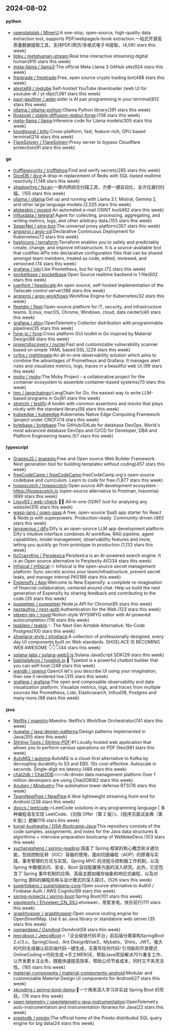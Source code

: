 ## 2024-08-02

#### python
* [opendatalab / MinerU](https://github.com/opendatalab/MinerU):A one-stop, open-source, high-quality data extraction tool, supports PDF/webpage/e-book extraction.一站式开源高质量数据提取工具，支持PDF/网页/多格式电子书提取。(4,081 stars this week)
* [lipku / metahuman-stream](https://github.com/lipku/metahuman-stream):Real time interactive streaming digital human(910 stars this week)
* [meta-llama / llama3](https://github.com/meta-llama/llama3):The official Meta Llama 3 GitHub site(924 stars this week)
* [freqtrade / freqtrade](https://github.com/freqtrade/freqtrade):Free, open source crypto trading bot(488 stars this week)
* [alexta69 / metube](https://github.com/alexta69/metube):Self-hosted YouTube downloader (web UI for youtube-dl / yt-dlp)(1,061 stars this week)
* [paul-gauthier / aider](https://github.com/paul-gauthier/aider):aider is AI pair programming in your terminal(812 stars this week)
* [ollama / ollama-python](https://github.com/ollama/ollama-python):Ollama Python library(391 stars this week)
* [lllyasviel / stable-diffusion-webui-forge](https://github.com/lllyasviel/stable-diffusion-webui-forge):(138 stars this week)
* [meta-llama / llama](https://github.com/meta-llama/llama):Inference code for Llama models(305 stars this week)
* [kovidgoyal / kitty](https://github.com/kovidgoyal/kitty):Cross-platform, fast, feature-rich, GPU based terminal(214 stars this week)
* [FlareSolverr / FlareSolverr](https://github.com/FlareSolverr/FlareSolverr):Proxy server to bypass Cloudflare protection(91 stars this week)

#### go
* [trufflesecurity / trufflehog](https://github.com/trufflesecurity/trufflehog):Find and verify secrets(285 stars this week)
* [DiceDB / dice](https://github.com/DiceDB/dice):A drop-in replacement of Redis with SQL-based realtime reactivity.(1,148 stars this week)
* [shadow1ng / fscan](https://github.com/shadow1ng/fscan):一款内网综合扫描工具，方便一键自动化、全方位漏扫扫描。(155 stars this week)
* [ollama / ollama](https://github.com/ollama/ollama):Get up and running with Llama 3.1, Mistral, Gemma 2, and other large language models.(2,525 stars this week)
* [alpkeskin / mosint](https://github.com/alpkeskin/mosint):An automated e-mail OSINT tool(462 stars this week)
* [influxdata / telegraf](https://github.com/influxdata/telegraf):Agent for collecting, processing, aggregating, and writing metrics, logs, and other arbitrary data.(155 stars this week)
* [SagerNet / sing-box](https://github.com/SagerNet/sing-box):The universal proxy platform(357 stars this week)
* [argoproj / argo-cd](https://github.com/argoproj/argo-cd):Declarative Continuous Deployment for Kubernetes(72 stars this week)
* [hashicorp / terraform](https://github.com/hashicorp/terraform):Terraform enables you to safely and predictably create, change, and improve infrastructure. It is a source-available tool that codifies APIs into declarative configuration files that can be shared amongst team members, treated as code, edited, reviewed, and versioned.(74 stars this week)
* [grafana / loki](https://github.com/grafana/loki):Like Prometheus, but for logs.(72 stars this week)
* [pocketbase / pocketbase](https://github.com/pocketbase/pocketbase):Open Source realtime backend in 1 file(602 stars this week)
* [juanfont / headscale](https://github.com/juanfont/headscale):An open source, self-hosted implementation of the Tailscale control server(188 stars this week)
* [argoproj / argo-workflows](https://github.com/argoproj/argo-workflows):Workflow Engine for Kubernetes(32 stars this week)
* [fleetdm / fleet](https://github.com/fleetdm/fleet):Open-source platform for IT, security, and infrastructure teams. (Linux, macOS, Chrome, Windows, cloud, data center)(40 stars this week)
* [grafana / alloy](https://github.com/grafana/alloy):OpenTelemetry Collector distribution with programmable pipelines(35 stars this week)
* [fyne-io / fyne](https://github.com/fyne-io/fyne):Cross platform GUI toolkit in Go inspired by Material Design(88 stars this week)
* [projectdiscovery / nuclei](https://github.com/projectdiscovery/nuclei):Fast and customizable vulnerability scanner based on simple YAML based DSL.(229 stars this week)
* [ccfos / nightingale](https://github.com/ccfos/nightingale):An all-in-one observability solution which aims to combine the advantages of Prometheus and Grafana. It manages alert rules and visualizes metrics, logs, traces in a beautiful web UI.(99 stars this week)
* [moby / moby](https://github.com/moby/moby):The Moby Project - a collaborative project for the container ecosystem to assemble container-based systems(70 stars this week)
* [tmc / langchaingo](https://github.com/tmc/langchaingo):LangChain for Go, the easiest way to write LLM-based programs in Go(61 stars this week)
* [stretchr / testify](https://github.com/stretchr/testify):A toolkit with common assertions and mocks that plays nicely with the standard library(56 stars this week)
* [kubeedge / kubeedge](https://github.com/kubeedge/kubeedge):Kubernetes Native Edge Computing Framework (project under CNCF)(14 stars this week)
* [bytebase / bytebase](https://github.com/bytebase/bytebase):The GitHub/GitLab for database DevOps. World's most advanced database DevOps and CI/CD for Developer, DBA and Platform Engineering teams.(57 stars this week)

#### typescript
* [GrapesJS / grapesjs](https://github.com/GrapesJS/grapesjs):Free and Open source Web Builder Framework. Next generation tool for building templates without coding(457 stars this week)
* [freeCodeCamp / freeCodeCamp](https://github.com/freeCodeCamp/freeCodeCamp):freeCodeCamp.org's open-source codebase and curriculum. Learn to code for free.(1,877 stars this week)
* [hoppscotch / hoppscotch](https://github.com/hoppscotch/hoppscotch):Open source API development ecosystem - https://hoppscotch.io (open-source alternative to Postman, Insomnia)(699 stars this week)
* [Lissy93 / web-check](https://github.com/Lissy93/web-check):🕵️‍♂️ All-in-one OSINT tool for analysing any website(310 stars this week)
* [wasp-lang / open-saas](https://github.com/wasp-lang/open-saas):A free, open-source SaaS app starter for React & Node.js with superpowers. Production-ready. Community-driven.(483 stars this week)
* [langgenius / dify](https://github.com/langgenius/dify):Dify is an open-source LLM app development platform. Dify's intuitive interface combines AI workflow, RAG pipeline, agent capabilities, model management, observability features and more, letting you quickly go from prototype to production.(1,133 stars this week)
* [ItzCrazyKns / Perplexica](https://github.com/ItzCrazyKns/Perplexica):Perplexica is an AI-powered search engine. It is an Open source alternative to Perplexity AI(334 stars this week)
* [Infisical / infisical](https://github.com/Infisical/infisical):♾ Infisical is the open-source secret management platform: Sync secrets across your team/infrastructure, prevent secret leaks, and manage internal PKI(186 stars this week)
* [Expensify / App](https://github.com/Expensify/App):Welcome to New Expensify: a complete re-imagination of financial collaboration, centered around chat. Help us build the next generation of Expensify by sharing feedback and contributing to the code.(35 stars this week)
* [puppeteer / puppeteer](https://github.com/puppeteer/puppeteer):Node.js API for Chrome(85 stars this week)
* [nextauthjs / next-auth](https://github.com/nextauthjs/next-auth):Authentication for the Web.(123 stars this week)
* [steven-tey / novel](https://github.com/steven-tey/novel):Notion-style WYSIWYG editor with AI-powered autocompletion.(116 stars this week)
* [teableio / teable](https://github.com/teableio/teable):✨ The Next Gen Airtable Alternative: No-Code Postgres(100 stars this week)
* [shoelace-style / shoelace](https://github.com/shoelace-style/shoelace):A collection of professionally designed, every day UI components built on Web standards. SHOELACE IS BECOMING WEB AWESOME 👇👇👇(44 stars this week)
* [solana-labs / solana-web3.js](https://github.com/solana-labs/solana-web3.js):Solana JavaScript SDK(29 stars this week)
* [baptisteArno / typebot.io](https://github.com/baptisteArno/typebot.io):💬 Typebot is a powerful chatbot builder that you can self-host.(248 stars this week)
* [wandb / openui](https://github.com/wandb/openui):OpenUI let's you describe UI using your imagination, then see it rendered live.(315 stars this week)
* [grafana / grafana](https://github.com/grafana/grafana):The open and composable observability and data visualization platform. Visualize metrics, logs, and traces from multiple sources like Prometheus, Loki, Elasticsearch, InfluxDB, Postgres and many more.(98 stars this week)

#### java
* [Netflix / maestro](https://github.com/Netflix/maestro):Maestro: Netflix’s Workflow Orchestrator(741 stars this week)
* [iluwatar / java-design-patterns](https://github.com/iluwatar/java-design-patterns):Design patterns implemented in Java(355 stars this week)
* [Stirling-Tools / Stirling-PDF](https://github.com/Stirling-Tools/Stirling-PDF):#1 Locally hosted web application that allows you to perform various operations on PDF files(981 stars this week)
* [AutoMQ / automq](https://github.com/AutoMQ/automq):AutoMQ is a cloud-first alternative to Kafka by decoupling durability to S3 and EBS. 10x cost-effective. Autoscale in seconds. Single-digit ms latency.(488 stars this week)
* [chat2db / Chat2DB](https://github.com/chat2db/Chat2DB):🔥🔥🔥AI-driven data management platform Over 1 million developers are using Chat2DB(82 stars this week)
* [Anuken / Mindustry](https://github.com/Anuken/Mindustry):The automation tower defense RTS(76 stars this week)
* [TeamNewPipe / NewPipe](https://github.com/TeamNewPipe/NewPipe):A libre lightweight streaming front-end for Android.(238 stars this week)
* [doocs / leetcode](https://github.com/doocs/leetcode):🔥LeetCode solutions in any programming language | 多种编程语言实现 LeetCode、《剑指 Offer（第 2 版）》、《程序员面试金典（第 6 版）》题解(116 stars this week)
* [kunal-kushwaha / DSA-Bootcamp-Java](https://github.com/kunal-kushwaha/DSA-Bootcamp-Java):This repository consists of the code samples, assignments, and notes for the Java data structures & algorithms + interview preparation bootcamp of WeMakeDevs.(103 stars this week)
* [xuchengsheng / spring-reading](https://github.com/xuchengsheng/spring-reading):涵盖了 Spring 框架的核心概念和关键功能，包括控制反转（IOC）容器的使用，面向切面编程（AOP）的原理与实践，事务管理的方式与实现，Spring MVC 的流程与控制器工作机制，以及 Spring 中数据访问、安全、Boot 自动配置等方面的深入研究。此外，它还包含了 Spring 事件机制的应用、高级主题如缓存抽象和响应式编程，以及对 Spring 源码的编程风格与设计模式的深入探讨。(526 stars this week)
* [supertokens / supertokens-core](https://github.com/supertokens/supertokens-core):Open source alternative to Auth0 / Firebase Auth / AWS Cognito(99 stars this week)
* [spring-projects / spring-boot](https://github.com/spring-projects/spring-boot):Spring Boot(101 stars this week)
* [xiaojieonly / Ehviewer_CN_SXJ](https://github.com/xiaojieonly/Ehviewer_CN_SXJ):ehviewer，用爱发电，快乐前行(111 stars this week)
* [graphhopper / graphhopper](https://github.com/graphhopper/graphhopper):Open source routing engine for OpenStreetMap. Use it as Java library or standalone web server.(35 stars this week)
* [osmandapp / OsmAnd](https://github.com/osmandapp/OsmAnd):OsmAnd(58 stars this week)
* [jeecgboot / JeecgBoot](https://github.com/jeecgboot/JeecgBoot):🔥「企业级低代码平台」前后端分离架构SpringBoot 2.x/3.x，SpringCloud，Ant Design&Vue3，Mybatis，Shiro，JWT。强大的代码生成器让前后端代码一键生成，无需写任何代码! 引领新的开发模式OnlineCoding->代码生成->手工MERGE，帮助Java项目解决70%重复工作，让开发更关注业务，既能快速提高效率，帮助公司节省成本，同时又不失灵活性。(165 stars this week)
* [material-components / material-components-android](https://github.com/material-components/material-components-android):Modular and customizable Material Design UI components for Android(27 stars this week)
* [xkcoding / spring-boot-demo](https://github.com/xkcoding/spring-boot-demo):🚀一个用来深入学习并实战 Spring Boot 的项目。(76 stars this week)
* [open-telemetry / opentelemetry-java-instrumentation](https://github.com/open-telemetry/opentelemetry-java-instrumentation):OpenTelemetry auto-instrumentation and instrumentation libraries for Java(22 stars this week)
* [prestodb / presto](https://github.com/prestodb/presto):The official home of the Presto distributed SQL query engine for big data(24 stars this week)
